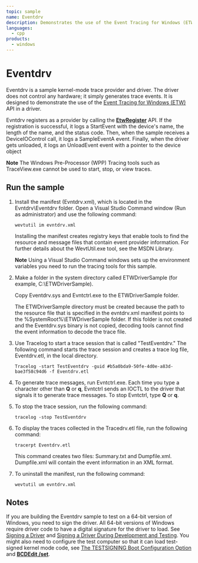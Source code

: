 ```yaml
---
topic: sample
name: Eventdrv
description: Demonstrates the use of the Event Tracing for Windows (ETW) API in a driver.
languages:
  - cpp
products:
  - windows
---
```


<!---
    name: Eventdrv
    platform: Application
    language: cpp
    category: General Tracing
    description: Demonstrates the use of the Event Tracing for Windows (ETW) API in a driver. 
    samplefwlink: http://go.microsoft.com/fwlink/p/?LinkId=617724
--->

# Eventdrv

Eventdrv is a sample kernel-mode trace provider and driver. The driver does not control any hardware; it simply generates trace events. It is designed to demonstrate the use of the [Event Tracing for Windows (ETW)](http://msdn.microsoft.com/en-us/library/windows/hardware/ff545699) API in a driver.

Evntdrv registers as a provider by calling the [**EtwRegister**](http://msdn.microsoft.com/en-us/library/windows/hardware/ff545603) API. If the registration is successful, it logs a StartEvent with the device's name, the length of the name, and the status code. Then, when the sample receives a DeviceIOControl call, it logs a SampleEventA event. Finally, when the driver gets unloaded, it logs an UnloadEvent event with a pointer to the device object

**Note** The Windows Pre-Processor (WPP) Tracing tools such as TraceView.exe cannot be used to start, stop, or view traces.

## Run the sample

1. Install the manifest (Evntdrv.xml), which is located in the Evntdrv\\Eventdrv folder. Open a Visual Studio Command window (Run as administrator) and use the following command:

    ```
    wevtutil im evntdrv.xml
    ```

    Installing the manifest creates registry keys that enable tools to find the resource and message files that contain event provider information. For further details about the WevtUtil.exe tool, see the MSDN Library.
    
    **Note** Using a Visual Studio Command windows sets up the environment variables you need to run the tracing tools for this sample.

1. Make a folder in the system directory called ETWDriverSample (for example, C:\\ETWDriverSample).

    Copy Eventdrv.sys and Evntctrl.exe to the ETWDriverSample folder.

    The ETWDriverSample directory must be created because the path to the resource file that is specified in the evntdrv.xml manifest points to the %SystemRoot%\\ETWDriverSample folder. If this folder is not created and the Eventdrv.sys binary is not copied, decoding tools cannot find the event information to decode the trace file.

1. Use Tracelog to start a trace session that is called "TestEventdrv." The following command starts the trace session and creates a trace log file, Eventdrv.etl, in the local directory.

    ```
    Tracelog -start TestEventdrv -guid #b5a0bda9-50fe-4d0e-a83d-bae3f58c94d6 -f Eventdrv.etl
    ```

1. To generate trace messages, run Evntctrl.exe. Each time you type a character other than **Q** or **q**, Evntctrl sends an IOCTL to the driver that signals it to generate trace messages. To stop Evntctrl, type **Q** or **q**.

1. To stop the trace session, run the following command:

    ```
    tracelog -stop TestEventdrv
    ```

1. To display the traces collected in the Tracedrv.etl file, run the following command:

    ```
    tracerpt Eventdrv.etl
    ```

    This command creates two files: Summary.txt and Dumpfile.xml. Dumpfile.xml will contain the event information in an XML format.

1. To uninstall the manifest, run the following command:

    ```
    wevtutil um evntdrv.xml
    ```

## Notes

If you are building the Eventdrv sample to test on a 64-bit version of Windows, you need to sign the driver. All 64-bit versions of Windows require driver code to have a digital signature for the driver to load. See [Signing a Driver](http://msdn.microsoft.com/en-us/library/windows/hardware/ff554809) and [Signing a Driver During Development and Testing](http://msdn.microsoft.com/en-us/library/windows/hardware/hh967733). You might also need to configure the test computer so that it can load test-signed kernel mode code, see [The TESTSIGNING Boot Configuration Option](http://msdn.microsoft.com/en-us/library/windows/hardware/ff553484) and [**BCDEdit /set**](http://msdn.microsoft.com/en-us/library/windows/hardware/ff542202).
